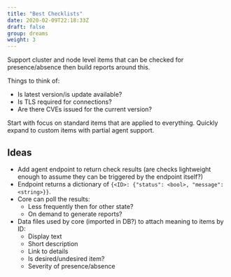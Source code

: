```yaml
---
title: "Best Checklists"
date: 2020-02-09T22:18:33Z
draft: false
group: dreams
weight: 3
---
```


Support cluster and node level items that can be checked for presence/absence then build reports around this.

Things to think of:

  * Is latest version/is update available?
  * Is TLS required for connections?
  * Are there CVEs issued for the current version?

Start with focus on standard items that are applied to everything.
Quickly expand to custom items with partial agent support.


## Ideas

  * Add agent endpoint to return check results (are checks lightweight enough to
    assume they can be triggered by the endpoint itself?)
  * Endpoint returns a dictionary of `{<ID>: {"status": <bool>, "message": <string>}}`.
  * Core can poll the results:
    * Less frequently then for other state?
    * On demand to generate reports?
  * Data files used by core (imported in DB?) to attach meaning to items by ID:
    * Display text
    * Short description
    * Link to details
    * Is desired/undesired item?
    * Severity of presence/absence
